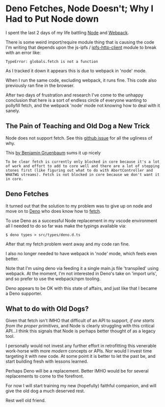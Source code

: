 # Deno Fetches, Node Doesn't; Why I Had to Put Node down

I spent the last 2 days of my life battling [Node](https://nodejs.org/en/) and
[Webpack](https://webpack.js.org/).

There is some weird import/require module thing that is causing the code I'm
writing that depends upon the js-ipfs /
[ipfs-http-client](https://www.npmjs.com/package/ipfs-http-client) module to
break with an error like:

```
TypeError: globals.fetch is not a function
```

As I tracked it down it appears this is due to webpack in 'node' mode.

When I run the same code, excluding webpack, it runs fine. This code also
previously ran fine in the browser.

After two days of frustration and research I've come to the unhappy conclusion
that here is a sort of endless circle of everyone wanting to pollyfill fetch,
and the webpack 'node' mode not knowing how to deal with it sanely.

## The Pain of Teaching and Old Dog a New Trick

Node does not support fetch. See this
[github issue](https://github.com/nodejs/node/issues/19393) for all the ugliness
of why.

This
[by Benjamin Gruenbaum](https://github.com/nodejs/node/issues/19393#issuecomment-629636089)
sums it up nicely

```
To be clear fetch is currently only blocked in core because it's a lot of work and effort to add to core well and there are a lot of stepping stones first (like figuring out what to do with AbortController and WHATWG streams). Fetch is not blocked in core because we don't want it in core.
```

## Deno Fetches

It turned out that the solution to my problem was to give up on node and move on
to [Deno](https://deno.land/) who does know how to
[fetch](https://doc.deno.land/builtin/stable#fetch).

To use Deno as a successful Node replacement in my vscode environment all I
needed to do so far was make the typings available via:

```shell
$ deno types > src/types/deno.d.ts
```

After that my fetch problem went away and my code ran fine.

I also no longer needed to have webpack in 'node' mode, which feels even better.

Note that I'm using deno via feeding it a single main.js file 'transpiled' using
webpack. At the moment, I'm not interested in Deno's take on 'import urls', and
so prefer to use the webpack/npm tooling.

Deno appears to be OK with this state of affairs, and just like that I became a
Deno supporter.

## What to do with Old Dogs?

Given that fetch isn't IMHO that difficult of an API to support, _if one starts
from the proper primitives_, and Node is clearly struggling with this critical
API...I think this signals that Node is perhaps better thought of as a legacy
tool.

I personally would not invest any further effort in retrofitting this venerable
work-horse with more _modern_ concepts or APIs. Nor would I invest time
targeting it with new code. At some point it is better to let the past be, and
start building fresh with lessons learned.

Perhaps Deno will be a replacement. Better IMHO would be for several
replacements to come to the forefront. 

For now I will start training my new
(hopefully) faithful companion, and will give the old dog a much deserved rest.

Rest well old friend.
